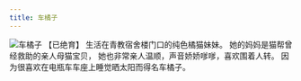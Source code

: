 ```yaml
---
title: 车橘子
---
```

![车橘子](/mao/车橘子.jpg)
【已绝育】
生活在青教宿舍楼门口的纯色橘猫妹妹。
她的妈妈是猫帮曾经救助的亲人母猫宝贝，
她也非常亲人温顺，声音娇娇嗲嗲，喜欢围着人转。
因为很喜欢在电瓶车车座上睡觉晒太阳而得名车橘子。